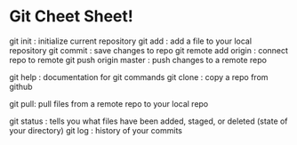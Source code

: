 # Git Cheet Sheet!

git init : initialize current repository
git add : add a file to your local repository
git commit : save changes to repo
git remote add origin <url> : connect repo to remote
git push origin master : push changes to a remote repo

git help : documentation for git commands
git clone : copy a repo from github

git pull: pull files from a remote repo to your local repo

git status : tells you what files have been added, staged, or deleted (state of your directory)
git log : history of your commits

